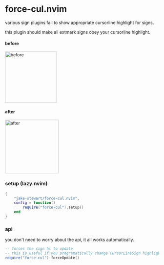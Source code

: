 # force-cul.nvim

various sign plugins fail to show appropriate cursorline highlight for signs.

this plugin should make all extmark signs obey your cursorline highlight.

#### before
<img width="168" alt="before" src="https://github.com/user-attachments/assets/384d69c8-8eb7-459a-89ec-d45f69e7d092">

#### after
<img width="175" alt="after" src="https://github.com/user-attachments/assets/f6e8fe7e-dc5e-4471-93af-2618e00d233d">


### setup (lazy.nvim)

```lua
{
    "jake-stewart/force-cul.nvim",
    config = function()
        require("force-cul").setup()
    end
}
```

### api
you don't need to worry about the api, it all works automatically.

```lua
-- forces the sign hl to update
-- this is useful if you programatically change CursorLineSign highlight
require("force-cul").forceUpdate()
```
